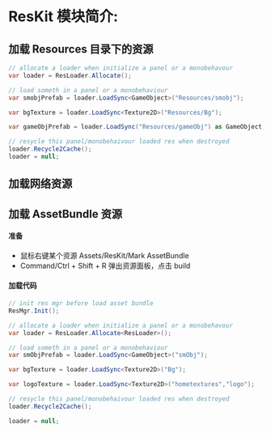 # ResKit 模块简介:

## 加载 Resources 目录下的资源

``` csharp
// allocate a loader when initialize a panel or a monobehavour
var loader = ResLoader.Allocate();

// load someth in a panel or a monobehaviour
var smobjPrefab = loader.LoadSync<GameObject>("Resources/smobj");

var bgTexture = loader.LoadSync<Texture2D>("Resources/Bg");

var gameObjPrefab = loader.LoadSync("Resources/gameObj") as GameObject;

// resycle this panel/monobehaivour loaded res when destroyed 
loader.Recycle2Cache();
loader = null;
```

## 加载网络资源

## 加载 AssetBundle 资源 

#### 准备

* 鼠标右键某个资源 Assets/ResKit/Mark AssetBundle
* Command/Ctrl + Shift + R 弹出资源面板，点击 build

#### 加载代码 
``` csharp
// init res mgr before load asset bundle
ResMgr.Init();

// allocate a loader when initialize a panel or a monobehavour
var loader = ResLoader.Allocate<ResLoader>();

// load someth in a panel or a monobehaviour
var smObjPrefab = loader.LoadSync<GameObject>("smObj");

var bgTexture = loader.LoadSync<Texture2D>("Bg");

var logoTexture = loader.LoadSync<Texture2D>("hometextures","logo");

// resycle this panel/monobehaivour loaded res when destroyed 
loader.Recycle2Cache();

loader = null;
```
